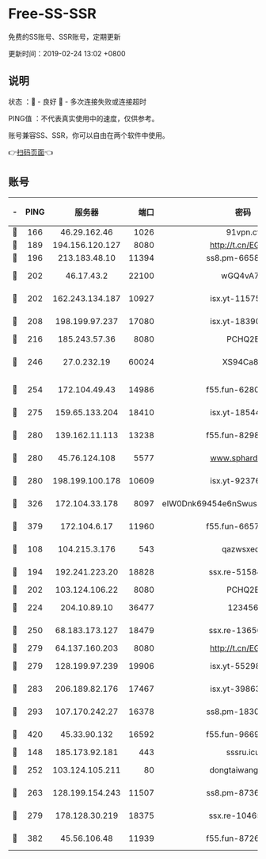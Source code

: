 # Free-SS-SSR

免费的SS账号、SSR账号，定期更新

更新时间：2019-02-24 13:02 +0800

## 说明

状态     ：🙂 - 良好 🙁 - 多次连接失败或连接超时

PING值   ：不代表真实使用中的速度，仅供参考。

账号兼容SS、SSR，你可以自由在两个软件中使用。

👉[扫码页面](https://liesauer.github.io/free-ss-ssr.github.io/)👈

## 账号

|-|PING|服务器|端口|密码|加密方式|区域|
|:----:|:----:|:-----:|-----:|:----:|:----:|:----:|
|🙂|166|46.29.162.46|1026|91vpn.cf|rc4-md5|RU|
|🙂|189|194.156.120.127|8080|http://t.cn/EGJIyrl|rc4-md5|RU|
|🙂|196|213.183.48.10|11394|ss8.pm-66583704|rc4-md5|RU|
|🙂|202|46.17.43.2|22100|wGQ4vA7D|aes-256-gcm|RU|
|🙂|202|162.243.134.187|10927|isx.yt-11575973|aes-256-cfb|US|
|🙂|208|198.199.97.237|17080|isx.yt-18390147|aes-256-cfb|US|
|🙂|216|185.243.57.36|8080|PCHQ2E|rc4-md5|US|
|🙂|246|27.0.232.19|60024|XS94Ca8K|xchacha20-ietf-poly1305|HK|
|🙂|254|172.104.49.43|14986|f55.fun-62809242|aes-256-cfb|SG|
|🙂|275|159.65.133.204|18410|isx.yt-18544574|aes-256-cfb|SG|
|🙂|280|139.162.11.113|13238|f55.fun-82987043|aes-256-cfb|SG|
|🙂|280|45.76.124.108|5577|www.sphard.com|aes-256-cfb|AU|
|🙂|280|198.199.100.178|10609|isx.yt-92376934|aes-256-cfb|US|
|🙂|326|172.104.33.178|8097|eIW0Dnk69454e6nSwuspv9DmS201tQ0D|aes-256-cfb|SG|
|🙂|379|172.104.6.17|11960|f55.fun-66579166|aes-256-cfb|US|
|🙂|108|104.215.3.176|543|qazwsxedc|aes-256-gcm|JP|
|🙂|194|192.241.223.20|18828|ssx.re-51584753|aes-256-cfb|US|
|🙂|202|103.124.106.22|8080|PCHQ2E|rc4-md5|US|
|🙂|224|204.10.89.10|36477|123456|aes-256-cfb|US|
|🙂|250|68.183.173.127|18479|ssx.re-13656982|aes-256-cfb|US|
|🙂|279|64.137.160.203|8080|http://t.cn/EGJIyrl|rc4-md5|CA|
|🙂|279|128.199.97.239|19906|isx.yt-55298055|aes-256-cfb|SG|
|🙂|283|206.189.82.176|17467|isx.yt-39863046|aes-256-cfb|SG|
|🙂|293|107.170.242.27|16378|ss8.pm-18305798|aes-256-cfb|US|
|🙂|420|45.33.90.132|16592|f55.fun-96694755|aes-256-cfb|US|
|🙁|148|185.173.92.181|443|sssru.icu|rc4-md5|RU|
|🙁|252|103.124.105.211|80|dongtaiwang.com|aes-256-cfb|US|
|🙁|263|128.199.154.243|11507|ss8.pm-87365089|aes-256-cfb|SG|
|🙁|279|178.128.30.219|18375|ssx.re-10465888|aes-256-cfb|SG|
|🙁|382|45.56.106.48|11939|f55.fun-87263738|aes-256-cfb|US|
